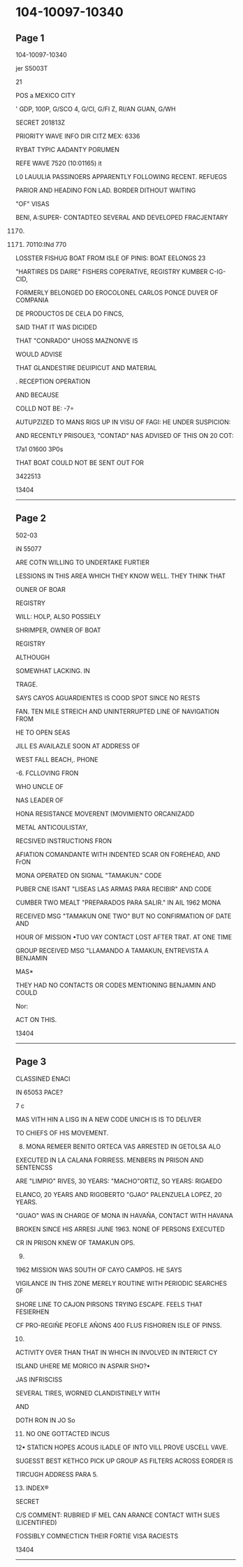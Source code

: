 # 104-10097-10340

## Page 1

104-10097-10340

jer S5003T

21

POS a MEXICO CITY

' GDP, 100P, G/SCO 4, G/CI, G/FI Z, RI/AN GUAN, G/WH

SECRET 201813Z

PRIORITY WAVE INFO DIR CITZ MEX: 6336

RYBAT TYPIC AADANTY PORUMEN

REFE WAVE 7520 (10:01165) it

L0 LAUULIA PASSINOERS APPARENTLY FOLLOWING RECENT. REFUEGS

PARIOR AND HEADINO FON LAD. BORDER DITHOUT WAITING

"OF" VISAS

BENI, A:SUPER- CONTADTEO SEVERAL AND DEVELOPED FRACJENTARY

1170.

89. 70110:INd 770

LOSSTER FISHUG BOAT FROM ISLE OF PINIS: BOAT EELONGS 23

"HARTIRES DS DAIRE" FISHERS COPERATIVE, REGISTRY KUMBER C-IG-CID,

FORMERLY BELONGED DO EROCOLONEL CARLOS PONCE DUVER OF COMPANIA

DE PRODUCTOS DE CELA DO FINCS,

SAID THAT IT WAS DICIDED

THAT "CONRADO" UHOSS MAZNONVE IS

WOULD ADVISE

THAT GLANDESTIRE DEUIPICUT AND MATERIAL

. RECEPTION OPERATION

AND BECAUSE

COLLD NOT BE: -7÷

AUTUPZIZED TO MANS RIGS UP IN VISU OF FAGI: HE UNDER SUSPICION:

AND RECENTLY PRISOUE3, "CONTAD" NAS ADVISED OF THIS ON 20 COT:

17a1 01600 3P0s

THAT BOAT COULD NOT BE SENT OUT FOR

3422513

13404

---

## Page 2

502-03

iN 55077

ARE COTN WILLING TO UNDERTAKE FURTIER

LESSIONS IN THIS AREA WHICH THEY KNOW WELL. THEY THINK THAT

OUNER OF BOAR

REGISTRY

WILL: HOLP, ALSO POSSIELY

SHRIMPER, OWNER OF BOAT

REGISTRY

ALTHOUGH

SOMEWHAT LACKING. IN

TRAGE.

SAYS CAYOS AGUARDIENTES IS COOD SPOT SINCE NO RESTS

FAN. TEN MILE STREICH AND UNINTERRUPTED LINE OF NAVIGATION FROM

HE TO OPEN SEAS

JILL ES AVAILAZLE SOON AT ADDRESS OF

WEST FALL BEACH,. PHONE

-6. FCLLOVING FRON

WHO UNCLE OF

NAS LEADER OF

HONA RESISTANCE MOVERENT (MOVIMIENTO ORCANIZADD

METAL ANTICOULISTAY,

RECSIVED INSTRUCTIONS FRON

AFIATION COMANDANTE WITH INDENTED SCAR ON FOREHEAD, AND FrON

MONA OPERATED ON SIGNAL "TAMAKUN." CODE

PUBER CNE ISANT "LISEAS LAS ARMAS PARA RECIBIR" AND CODE

CUMBER TWO MEALT "PREPARADOS PARA SALIR." IN AIL 1962 MONA

RECEIVED MSG "TAMAKUN ONE TWO" BUT NO CONFIRMATION OF DATE AND

HOUR OF MISSION •TUO VAY CONTACT LOST AFTER TRAT. AT ONE TIME

GROUP RECEIVED MSG "LLAMANDO A TAMAKUN, ENTREVISTA A BENJAMIN

MAS*

THEY HAD NO CONTACTS OR CODES MENTIONING BENJAMIN AND COULD

Nor:

ACT ON THIS.

13404

---

## Page 3

CLASSINED ENACI

IN 65053 PACE?

7 c

MAS VITH HIN A LISG IN A NEW CODE UNICH IS IS TO DELIVER

TO CHIEFS OF HIS MOVEMENT.

8. MONA REMEER BENITO ORTECA VAS ARRESTED IN GETOLSA ALO

EXECUTED IN LA CALANA FORIRESS. MENBERS IN PRISON AND SENTENCSS

ARE "LIMPIO" RIVES, 30 YEARS: "MACHO"ORTIZ, SO YEARS: RIGAEDO

ELANCO, 20 YEARS AND RIGOBERTO "GJAO" PALENZUELA LOPEZ, 20 YEARS.

"GUAO" WAS IN CHARGE OF MONA IN HAVAÑA, CONTACT WITH HAVANA

BROKEN SINCE HIS ARRESI JUNE 1963. NONE OF PERSONS EXECUTED

CR IN PRISON KNEW OF TAMAKUN OPS.

9.

1962 MISSION WAS SOUTH OF CAYO CAMPOS. HE SAYS

VIGILANCE IN THIS ZONE MERELY ROUTINE WITH PERIODIC SEARCHES 0F

SHORE LINE TO CAJON PIRSONS TRYING ESCAPE. FEELS THAT FESIERHEN

CF PRO-REGIÑE PEOFLE AÑONS 400 FLUS FISHORIEN ISLE OF PINSS.

10.

ACTIVITY OVER THAN THAT IN WHICH IN INVOLVED IN INTERICT CY

ISLAND UHERE ME MORICO IN ASPAIR SHO?•

JAS INFRISCISS

SEVERAL TIRES, WORNED CLANDISTINELY WITH

AND

DOTH RON IN JO So

11. NO ONE GOTTACTED INCUS

12• STATICN HOPES ACOUS ILADLE OF INTO VILL PROVE USCELL VAVE.

SUGESST BEST KETHCO PICK UP GROUP AS FILTERS ACROSS EORDER IS

TIRCUGH ADDRESS PARA 5.

13. INDEX®

SECRET

C/S COMMENT: RUBRIED IF MEL CAN ARANCE CONTACT WITH SUES (LICENTIFIED)

FOSSIBLY COMNECTICN THEIR FORTIE VISA RACIESTS

13404

---

